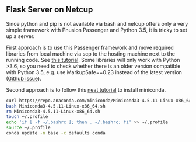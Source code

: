 




## Flask Server on Netcup

Since python and pip is not available via bash and netcup offers only a very simple framework with Phusion Passenger and Python 3.5, it is tricky to set up a server.

First approach is to use this Passenger framework and move required libraries from local machine via scp to the hosting machine next to the running code. See [this tutorial](https://saschaszott.github.io/2021/02/14/netcup-python-webhosting.html). Some libraries will only work with Python >3.6, so you need to check whether there is an older version compatible with Python 3.5, e.g. use MarkupSafe==0.23 instead of the latest version ([Github issue](https://github.com/pallets/markupsafe/issues/118)).


Second approach is to follow this [neat tutorial](https://forum.netcup.de/anwendung/wcp-webhosting-control-panel/p156843-wsgi-python-mit-phusion-passenger-auf-webhosting-8000/#post156843) to install miniconda.

```bash
curl https://repo.anaconda.com/miniconda/Miniconda3-4.5.11-Linux-x86_64.sh --output Miniconda3-4.5.11-Linux-x86_64.sh
bash Miniconda3-4.5.11-Linux-x86_64.sh
rm Miniconda3-4.5.11-Linux-x86_64.sh
touch ~/.profile
echo 'if [ -f ~/.bashrc ]; then . ~/.bashrc; fi' >> ~/.profile
source ~/.profile
conda update -n base -c defaults conda
```

